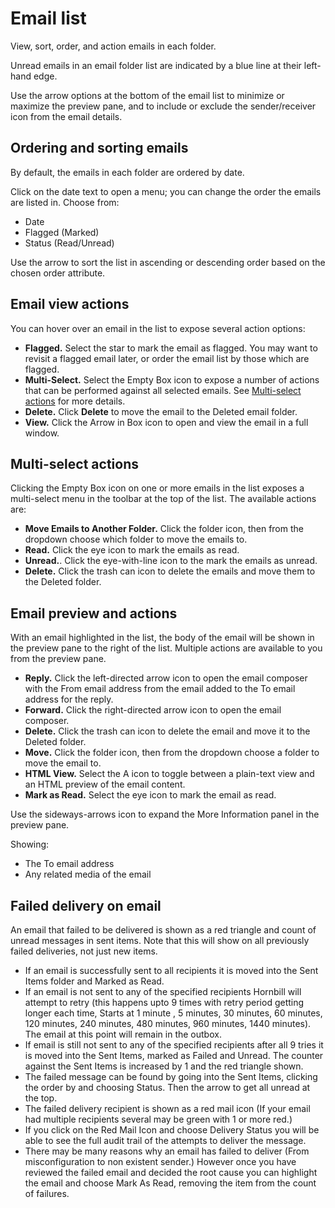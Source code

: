 # Email list
View, sort, order, and action emails in each folder.

Unread emails in an email folder list are indicated by a blue line at their left-hand edge.

Use the arrow options at the bottom of the email list to minimize or maximize the preview pane, and to include or exclude the sender/receiver icon from the email details.

## Ordering and sorting emails
By default, the emails in each folder are ordered by date.

Click on the date text to open a menu; you can change the order the emails are listed in. Choose from:
* Date
* Flagged (Marked)
* Status (Read/Unread)

Use the arrow to sort the list in ascending or descending order based on the chosen order attribute.

## Email view actions
You can hover over an email in the list to expose several action options:

* **Flagged.** Select the star to mark the email as flagged. You may want to revisit a flagged email later, or order the email list by those which are flagged.
* **Multi-Select.** Select the Empty Box icon to expose a number of actions that can be performed against all selected emails. See [Multi-select actions](/esp-user-guide/email-list#multi-select-actions)  for more details.
* **Delete.** Click **Delete** to move the email to the Deleted email folder.
* **View.** Click the Arrow in Box icon to open and view the email in a full window.

## Multi-select actions
Clicking the Empty Box icon on one or more emails in the list exposes a multi-select menu in the toolbar at the top of the list. The available actions are:

* **Move Emails to Another Folder.** Click the folder icon, then from the dropdown choose which folder to move the emails to.
* **Read.** Click the eye icon to mark the emails as read.
* **Unread.**. Click the eye-with-line icon to the mark the emails as unread.
* **Delete.** Click the trash can icon to delete the emails and move them to the Deleted folder.

## Email preview and actions
With an email highlighted in the list, the body of the email will be shown in the preview pane to the right of the list. Multiple actions are available to you from the preview pane.

* **Reply.** Click the left-directed arrow icon to open the email composer with the From email address from the email added to the To email address for the reply.
* **Forward.** Click the right-directed arrow icon to open the email composer.
* **Delete.** Click the trash can icon to delete the email and move it to the Deleted folder.
* **Move.** Click the folder icon, then from the dropdown choose a folder to move the email to.
* **HTML View.** Select the A icon to toggle between a plain-text view and an HTML preview of the email content.
* **Mark as Read.** Select the eye icon to mark the email as read.

Use the sideways-arrows icon to expand the More Information panel in the preview pane.

Showing:
* The To email address
* Any related media of the email

## Failed delivery on email
An email that failed to be delivered is shown as a red triangle and count of unread messages in sent items. Note that this will show on all previously failed deliveries, not just new items.

* If an email is successfully sent to all recipients it is moved into the Sent Items folder and Marked as Read.
* If an email is not sent to any of the specified recipients Hornbill will attempt to retry (this happens upto 9 times with retry period getting longer each time, Starts at 1 minute , 5 minutes, 30 minutes, 60 minutes, 120 minutes, 240 minutes, 480 minutes, 960 minutes, 1440 minutes). The email at this point will remain in the outbox.
* If email is still not sent to any of the specified recipients after all 9 tries it is moved into the Sent Items, marked as Failed and Unread. The counter against the Sent Items is increased by 1 and the red triangle shown.
* The failed message can be found by going into the Sent Items, clicking the order by and choosing Status. Then the arrow to get all unread at the top.
* The failed delivery recipient is shown as a red mail icon (If your email had multiple recipients several may be green with 1 or more red.)
* If you click on the Red Mail Icon and choose Delivery Status you will be able to see the full audit trail of the attempts to deliver the message.
* There may be many reasons why an email has failed to deliver (From misconfiguration to non existent sender.) However once you have reviewed the failed email and decided the root cause you can highlight the email and choose Mark As Read, removing the item from the count of failures.

<!-- https://wiki.hornbill.com/index.php?title=Emails_List -->